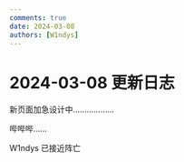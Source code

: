 ```yaml
---
comments: true
date: 2024-03-08
authors: [W1ndys]
---
```


# 2024-03-08 更新日志

新页面加急设计中………………

<!-- more -->

哔哔哔……

W1ndys 已接近阵亡